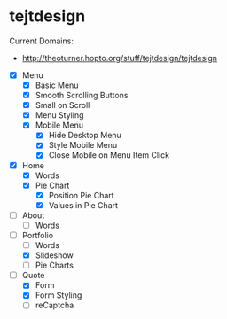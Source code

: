 # tejtdesign

Current Domains:
* http://theoturner.hopto.org/stuff/tejtdesign/tejtdesign

- [x] Menu
  - [x] Basic Menu
  - [x] Smooth Scrolling Buttons
  - [x] Small on Scroll
  - [x] Menu Styling
  - [x] Mobile Menu
    - [x] Hide Desktop Menu
    - [x] Style Mobile Menu
    - [x] Close Mobile on Menu Item Click
- [x] Home
  - [x] Words
  - [x] Pie Chart
    - [x] Position Pie Chart
    - [x] Values in Pie Chart
- [ ] About
  - [ ] Words
- [ ] Portfolio
  - [ ] Words
  - [x] Slideshow
  - [ ] Pie Charts
- [ ] Quote
  - [x] Form
  - [x] Form Styling
  - [ ] reCaptcha
